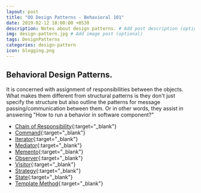 ```yaml
---
layout: post
title: "OO Design Patterns - Behavioral 101"
date: 2019-02-12 18:00:00 +0530
description: Notes about design patterns. # Add post description (optional)
img: design-pattern.jpg # Add image post (optional)
tags: DesignPatterns
categories: design-pattern
icon: blogging.png
---
```

## Behavioral Design Patterns. 
It is concerned with assignment of responsibilities between the objects. What makes them different from structural patterns is they don't just specify the structure but also outline the patterns for message passing/communication between them. Or in other words, they assist in answering "How to run a behavior in software component?"

* [Chain of Responsibility]({{site.baseurl}}/behavioral-design-chain-of-responsibility/){:target="_blank"}
* [Command]({{site.baseurl}}/behavioral-design-command/){:target="_blank"}
* [Iterator]({{site.baseurl}}/behavioral-design-iterator/){:target="_blank"}
* [Mediator]({{site.baseurl}}/behavioral-design-mediator/){:target="_blank"}
* [Memento]({{site.baseurl}}/behavioral-design-memento/){:target="_blank"}
* [Observer]({{site.baseurl}}/behavioral-design-observer/){:target="_blank"}
* [Visitor]({{site.baseurl}}/behavioral-design-visitor/){:target="_blank"}
* [Strategy]({{site.baseurl}}/behavioral-design-strategy/){:target="_blank"}
* [State]({{site.baseurl}}/behavioral-design-state/){:target="_blank"}
* [Template Method]({{site.baseurl}}/behavioral-design-template-method/){:target="_blank"}
